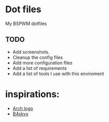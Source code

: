# Dot files
My BSPWM dotfiles

## TODO
- Add screenshots.
- Cleanup the config files
- Add more configuration files
- Add a list of requirements
- Add a list of tools I use with this enviroment

# inspirations:
- [Arch logo](https://gist.github.com/LnLcFlx/18eb10bc74ed9e497d0fedc69468f933)
- [B4skyx](https://github.com/b4skyx/dotfiles)
